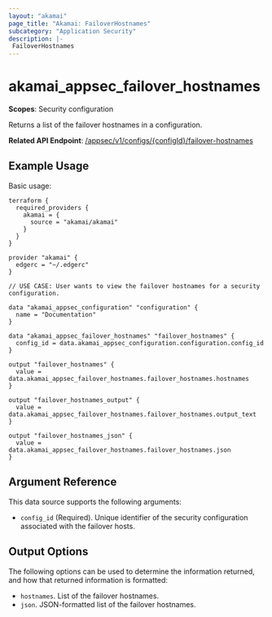 ```yaml
---
layout: "akamai"
page_title: "Akamai: FailoverHostnames"
subcategory: "Application Security"
description: |-
 FailoverHostnames
---
```



# akamai_appsec_failover_hostnames

**Scopes**: Security configuration

Returns a list of the failover hostnames in a configuration. 

**Related API Endpoint**: [/appsec/v1/configs/{configId}/failover-hostnames](https://techdocs.akamai.com/application-security/reference/get-failover-hostnames)

## Example Usage

Basic usage:

```
terraform {
  required_providers {
    akamai = {
      source = "akamai/akamai"
    }
  }
}

provider "akamai" {
  edgerc = "~/.edgerc"
}

// USE CASE: User wants to view the failover hostnames for a security configuration.

data "akamai_appsec_configuration" "configuration" {
  name = "Documentation"
}

data "akamai_appsec_failover_hostnames" "failover_hostnames" {
  config_id = data.akamai_appsec_configuration.configuration.config_id
}

output "failover_hostnames" {
  value = data.akamai_appsec_failover_hostnames.failover_hostnames.hostnames
}

output "failover_hostnames_output" {
  value = data.akamai_appsec_failover_hostnames.failover_hostnames.output_text
}

output "failover_hostnames_json" {
  value = data.akamai_appsec_failover_hostnames.failover_hostnames.json
}
```

## Argument Reference

This data source supports the following arguments:

- `config_id` (Required). Unique identifier of the security configuration associated with the failover hosts.

## Output Options

The following options can be used to determine the information returned, and how that returned information is formatted:

- `hostnames`. List of the failover hostnames.
- `json`. JSON-formatted list of the failover hostnames.